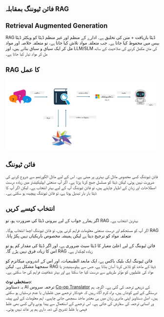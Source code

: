 <!--
CO_OP_TRANSLATOR_METADATA:
{
  "original_hash": "e4e010400c2918557b36bb932a14004c",
  "translation_date": "2025-07-17T09:27:01+00:00",
  "source_file": "md/03.FineTuning/FineTuning_vs_RAG.md",
  "language_code": "ur"
}
-->
## فائن ٹیوننگ بمقابلہ RAG

## Retrieval Augmented Generation

RAG ڈیٹا بازیافت + متن کی تخلیق ہے۔ ادارے کے منظم اور غیر منظم ڈیٹا کو ویکٹر ڈیٹا بیس میں محفوظ کیا جاتا ہے۔ جب متعلقہ مواد تلاش کیا جاتا ہے، تو متعلقہ خلاصہ اور مواد مل کر ایک سیاق و سباق بناتے ہیں، اور LLM/SLM کی متن مکمل کرنے کی صلاحیت کے ساتھ مل کر مواد تیار کیا جاتا ہے۔

## RAG کا عمل
![FinetuningvsRAG](../../../../translated_images/rag.2014adc59e6f6007bafac13e800a6cbc3e297fbb9903efe20a93129bd13987e9.ur.png)

## فائن ٹیوننگ
فائن ٹیوننگ کسی مخصوص ماڈل کی بہتری پر مبنی ہے۔ اس کے لیے ماڈل الگورتھم سے شروع کرنے کی ضرورت نہیں ہوتی، لیکن ڈیٹا کو مسلسل جمع کرنا پڑتا ہے۔ اگر آپ صنعتی ایپلیکیشنز میں زیادہ درست اصطلاحات اور زبان کے اظہار چاہتے ہیں، تو فائن ٹیوننگ آپ کے لیے بہتر انتخاب ہے۔ لیکن اگر آپ کا ڈیٹا بار بار تبدیل ہوتا ہے، تو فائن ٹیوننگ پیچیدہ ہو سکتی ہے۔

## انتخاب کیسے کریں
اگر ہمارے جواب کے لیے بیرونی ڈیٹا کی ضرورت ہو، تو RAG بہترین انتخاب ہے۔

اگر آپ کو مستحکم اور درست صنعتی معلومات فراہم کرنی ہوں، تو فائن ٹیوننگ اچھا انتخاب ہوگا۔ RAG متعلقہ مواد کو ترجیح دیتا ہے لیکن ہمیشہ مخصوص باریکیاں نہیں پکڑ پاتا۔

فائن ٹیوننگ کے لیے اعلیٰ معیار کا ڈیٹا سیٹ ضروری ہے، اور اگر ڈیٹا کی مقدار کم ہو تو اس کا زیادہ فرق نہیں پڑے گا۔ RAG زیادہ لچکدار ہے۔

فائن ٹیوننگ ایک بلیک باکس ہے، ایک مابعد الطبیعیات، اور اس کے اندرونی میکانزم کو سمجھنا مشکل ہے۔ لیکن RAG ڈیٹا کے ماخذ کو تلاش کرنا آسان بناتا ہے، جس سے ہیلوسینیشنز یا مواد کی غلطیوں کو مؤثر طریقے سے درست کیا جا سکتا ہے اور بہتر شفافیت فراہم کی جا سکتی ہے۔

**دستخطی نوٹ**:  
یہ دستاویز AI ترجمہ سروس [Co-op Translator](https://github.com/Azure/co-op-translator) کے ذریعے ترجمہ کی گئی ہے۔ اگرچہ ہم درستگی کے لیے کوشاں ہیں، براہ کرم آگاہ رہیں کہ خودکار ترجمے میں غلطیاں یا عدم درستیاں ہو سکتی ہیں۔ اصل دستاویز اپنی مادری زبان میں ہی معتبر ماخذ سمجھی جانی چاہیے۔ اہم معلومات کے لیے پیشہ ور انسانی ترجمہ کی سفارش کی جاتی ہے۔ اس ترجمے کے استعمال سے پیدا ہونے والی کسی بھی غلط فہمی یا غلط تشریح کی ذمہ داری ہم پر عائد نہیں ہوتی۔